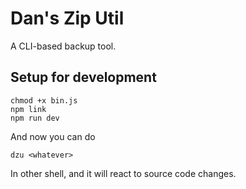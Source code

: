 # Dan's Zip Util

A CLI-based backup tool.

## Setup for development

```
chmod +x bin.js
npm link
npm run dev
```

And now you can do

```
dzu <whatever>
```

In other shell, and it will react to source code changes.
